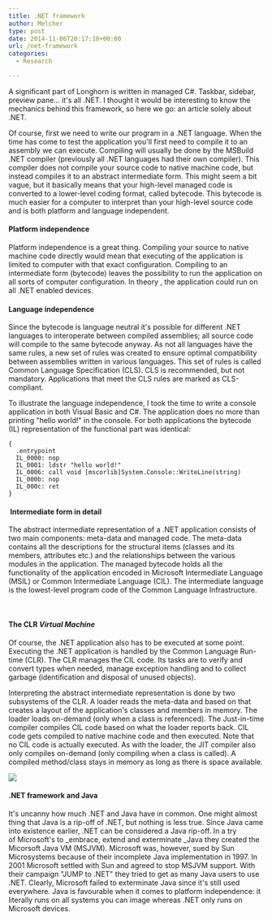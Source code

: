 ```yaml
---
title: .NET framework
author: Melcher
type: post
date: 2014-11-06T20:17:10+00:00
url: /net-framework
categories:
  - Research

---
```

A significant part of Longhorn is written in managed C#. Taskbar, sidebar, preview pane&#8230; it's all .NET. I thought it would be interesting to know the mechanics behind this framework, so here we go: an article solely about .NET.

Of course, first we need to write our program in a .NET language. When the time has come to test the application you'll first need to compile it to an assembly we can execute. Compiling will usually be done by the MSBuild .NET compiler (previously all .NET languages had their own compiler). This compiler does not compile your source code to native machine code, but instead compiles it to an abstract intermediate form. This might seem a bit vague, but it basically means that your high-level managed code is converted to a lower-level coding format, called bytecode. This bytecode is much easier for a computer to interpret than your high-level source code and is both platform and language independent.

#### Platform independence

Platform independence is a great thing. Compiling your source to native machine code directly would mean that executing of the application is limited to computer with that exact configuration. Compiling to an intermediate form (bytecode) leaves the possibility to run the application on all sorts of computer configuration. In theory , the application could run on all .NET enabled devices.

#### Language independence

Since the bytecode is language neutral it's possible for different .NET languages to interoperate between compiled assemblies; all source code will compile to the same bytecode anyway. As not all languages have the same rules, a new set of rules was created to ensure optimal compatibility between assemblies written in various languages. This set of rules is called Common Language Specification (CLS). CLS is recommended, but not mandatory. Applications that meet the CLS rules are marked as CLS-compliant.

To illustrate the language independence, I took the time to write a console application in both Visual Basic and C#. The application does no more than printing "hello world!" in the console. For both applications the bytecode (IL) representation of the functional part was identical:

```
{
  .entrypoint
  IL_0000: nop
  IL_0001: ldstr "hello world!"
  IL_0006: call void [mscorlib]System.Console::WriteLine(string)
  IL_000b: nop
  IL_000c: ret
}
```

####  Intermediate form in detail

The abstract intermediate representation of a .NET application consists of two main components: meta-data and managed code. The meta-data contains all the descriptions for the structural items (classes and its members, attributes etc.) and the relationships between the various modules in the application. The managed bytecode holds all the functionality of the application encoded in Microsoft Intermediate Language (MSIL) or Common Intermediate Language (CIL). The intermediate language is the lowest-level program code of the Common Language Infrastructure.

&nbsp;

#### The CLR _Virtual Machine_

Of course, the .NET application also has to be executed at some point. Executing the .NET application is handled by the Common Language Run-time (CLR). The CLR manages the CIL code. Its tasks are to verify and convert types when needed, manage exception handling and to collect garbage (identification and disposal of unused objects).

Interpreting the abstract intermediate representation is done by two subsystems of the CLR. A loader reads the meta-data and based on that creates a layout of the application's classes and members in memory. The loader loads on-demand (only when a class is referenced). The Just-in-time compiler compiles CIL code based on what the loader reports back. CIL code gets compiled to native machine code and then executed. Note that no CIL code is actually executed. As with the loader, the JIT compiler also only compiles on-demand (only compiling when a class is called). A compiled method/class stays in memory as long as there is space available.

![](/images/graph.png)

#### .NET framework and Java

It's uncanny how much .NET and Java have in common. One might almost thing that Java is a rip-off of .NET, but nothing is less true. Since Java came into existence earlier, .NET can be considered a Java rip-off. In a try of Microsoft's to _embrace, extend and exterminate _Java they created the Micorsoft Java VM (MSJVM). Microsoft was, however, sued by Sun Microsystems because of their incomplete Java implementation in 1997. In 2001 Microsoft settled with Sun and agreed to stop MSJVM support. With their campaign "JUMP to .NET" they tried to get as many Java users to use .NET. Clearly, Microsoft failed to exterminate Java since it's still used everywhere. Java is favourable when it comes to platform independence: it literally runs on all systems you can image whereas .NET only runs on Microsoft devices.